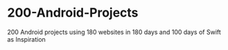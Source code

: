 # 200-Android-Projects
200 Android projects using 180 websites in 180 days and 100 days of Swift as Inspiration
